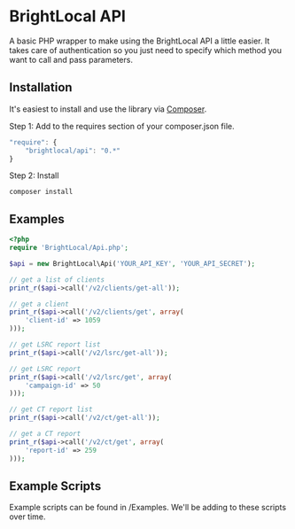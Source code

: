 BrightLocal API
===============

A basic PHP wrapper to make using the BrightLocal API a little easier. It takes care of authentication so you just need to specify which method you want to call and pass parameters.

Installation
------------

It's easiest to install and use the library via [Composer](https://getcomposer.org/).

Step 1: Add to the requires section of your composer.json file.

```javascript
"require": {
    "brightlocal/api": "0.*"
}
```

Step 2: Install

```
composer install
```

Examples
--------

```php
<?php
require 'BrightLocal/Api.php';

$api = new BrightLocal\Api('YOUR_API_KEY', 'YOUR_API_SECRET');

// get a list of clients
print_r($api->call('/v2/clients/get-all'));

// get a client
print_r($api->call('/v2/clients/get', array(
    'client-id' => 1059
)));

// get LSRC report list
print_r($api->call('/v2/lsrc/get-all'));

// get LSRC report
print_r($api->call('/v2/lsrc/get', array(
    'campaign-id' => 50
)));

// get CT report list
print_r($api->call('/v2/ct/get-all'));

// get a CT report
print_r($api->call('/v2/ct/get', array(
    'report-id' => 259
)));
```

Example Scripts
---------------

Example scripts can be found in /Examples. We'll be adding to these scripts over time.
